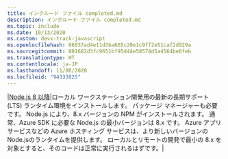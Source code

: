 ```yaml
---
title: インクルード ファイル completed.md
description: インクルード ファイル completed.md
ms.topic: include
ms.date: 10/13/2020
ms.custom: devx-track-javascript
ms.openlocfilehash: 66037ad4e11d3ba665c20e1c9ff2e51caf2d929a
ms.sourcegitcommit: 801682d3fc9651bf95d44e58574d5a4564be6feb
ms.translationtype: HT
ms.contentlocale: ja-JP
ms.lasthandoff: 11/06/2020
ms.locfileid: "94333825"
---
```

|[Node.js 8 以降](https://www.npmjs.com/)|ローカル ワークステーション開発用の最新の長期サポート (LTS) ランタイム環境をインストールします。 パッケージ マネージャーも必要です。 Node.js により、8.x バージョンの NPM がインストールされます。 通常、Azure SDK に必要な Node.js の最小バージョンは 8.x です。 Azure アプリ サービスなどの Azure ホスティング サービスは、より新しいバージョンの Node.jsのランタイムを提供します。 ローカルとリモートの開発で最小の 8.x を対象とすると、そのコードは正常に実行されるはずです。|